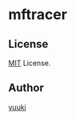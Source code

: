 # mftracer

[license]: https://github.com/yuuki/lstf/blob/master/LICENSE

## License

[MIT][license] License.

## Author

[yuuki](https://github.com/yuuki)